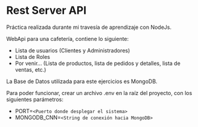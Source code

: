 # Rest Server API

Práctica realizada durante mi travesía de aprendizaje con NodeJs.

WebApi para una cafetería, contiene lo siguiente:

* Lista de usuarios (Clientes y Administradores)
* Lista de Roles
* Por venir... (Lista de productos, lista de pedidos y detalles, lista de ventas, etc.)

La Base de Datos utilizada para este ejercicios es MongoDB.

Para poder funcionar, crear un archivo .env en la raíz del proyecto, con los siguientes parámetros:

* PORT=`<Puerto donde desplegar el sistema>`
* MONGODB_CNN=`<String de conexión hacia MongoDB>`

